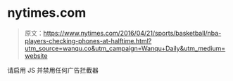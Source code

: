 # nytimes.com

> 原文：<https://www.nytimes.com/2016/04/21/sports/basketball/nba-players-checking-phones-at-halftime.html?utm_source=wanqu.co&utm_campaign=Wanqu+Daily&utm_medium=website>

请启用 JS 并禁用任何广告拦截器